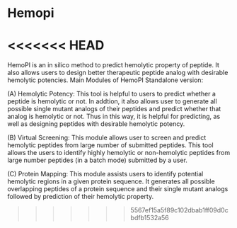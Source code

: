 # Hemopi
<<<<<<< HEAD
=======
HemoPI is an in silico method to predict hemolytic property of peptide. It also allows 
users to design better therapeutic peptide analog with desirable hemolytic potencies.
Main Modules of HemoPI Standalone version:

(A) Hemolytic Potency: This tool is helpful to users to predict whether a peptide is hemolytic or not. 
In addtion, it also allows user to generate all possible single mutant analogs of their peptides and predict whether 
that analog is hemolytic or not. Thus in this way, it is helpful for predicting, as well as designing peptides with desirable hemolytic potency.

(B) Virtual Screening: This module allows user to screen and predict hemolytic peptides from large number of submitted peptides.
This tool allows the users to identify highly hemolytic or non-hemolytic peptides from large number peptides (in a batch mode) 
submitted by a user.

(C) Protein Mapping: This module assists users to identify potential hemolytic regions in a given protein sequence. 
It generates all possible overlapping peptides of a protein sequence and their single mutant analogs followed by prediction of 
their hemolytic property.
>>>>>>> 5567ef15a5f89c102dbab1ff09d0cbdfb1532a56
